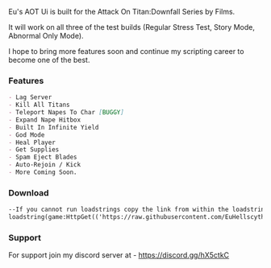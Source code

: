 Eu's AOT Ui is built for the Attack On Titan:Downfall Series by Films. 

It will work on all three of the test builds (Regular Stress Test, Story Mode, Abnormal Only Mode). 

I hope to bring more features soon and continue my scripting career to become one of the best.

### Features

```markdown
- Lag Server
- Kill All Titans
- Teleport Napes To Char [BUGGY]
- Expand Nape Hitbox
- Built In Infinite Yield
- God Mode
- Heal Player
- Get Supplies
- Spam Eject Blades
- Auto-Rejoin / Kick
- More Coming Soon.
```

### Download
```markdown
--If you cannot run loadstrings copy the link from within the loadstring then get the script from there.
loadstring(game:HttpGet(('https://raw.githubusercontent.com/EuHellscytheLua/AOTV0.01/master/EusAOTUi.lua')))()
```
### Support

For support join my discord server at - https://discord.gg/hX5ctkC

